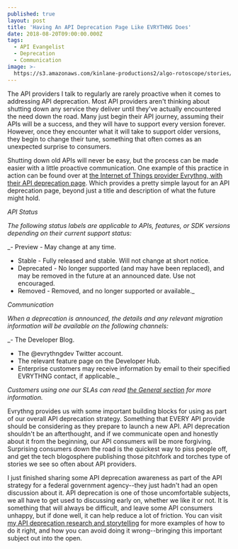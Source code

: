 ```yaml
---
published: true
layout: post
title: 'Having An API Deprecation Page Like EVRYTHNG Does'
date: 2018-08-20T09:00:00.000Z
tags:
  - API Evangelist
  - Deprecation
  - Communication
image: >-
  https://s3.amazonaws.com/kinlane-productions2/algo-rotoscope/stories/catacombs_blue_circuit_3.jpg
---
```

<p></p>The API providers I talk to regularly are rarely proactive when it comes to addressing API deprecation. Most API providers aren't thinking about shutting down any service they deliver until they've actually encountered the need down the road. Many just begin their API journey, assuming their APIs will be a success, and they will have to support every version forever. However, once they encounter what it will take to support older versions, they begin to change their tune, something that often comes as an unexpected surprise to consumers.

Shutting down old APIs will never be easy, but the process can be made easier with a little proactive communication. One example of this practice in action can be found over at [the Internet of Things provider Evrythng, with their API deprecation page](https://developers.evrythng.com/docs/deprecation). Which provides a pretty simple layout for an API deprecation page, beyond just a title and description of what the future might hold.

_API Status_

_The following status labels are applicable to APIs, features, or SDK versions depending on their current support status:_

_- Preview - May change at any time.
- Stable - Fully released and stable. Will not change at short notice.
- Deprecated - No longer supported (and may have been replaced), and may be removed in the future at an announced date. Use not encouraged.
- Removed - Removed, and no longer supported or available._

_Communication_

_When a deprecation is announced, the details and any relevant migration information will be available on the following channels:_

_- The Developer Blog.
- The @evrythngdev Twitter account.
- The relevant feature page on the Developer Hub.
- Enterprise customers may receive information by email to their specified EVRYTHNG contact, if applicable._

_Customers using one our SLAs can read [the General section](https://evrythng.com/legal/sla/) for more information._

Evrythng provides us with some important building blocks for using as part of our overall API deprecation strategy. Something that EVERY API provide should be considering as they prepare to launch a new API. API deprecation shouldn't be an afterthought, and if we communicate open and honestly about it from the beginning, our API consumers will be more forgiving. Surprising consumers down the road is the quickest way to piss people off, and get the tech blogosphere publishing those pitchfork and torches type of stories we see so often about API providers.

I just finished sharing some API deprecation awareness as part of the API strategy for a federal government agency--they just hadn't had an open discussion about it. API deprecation is one of those uncomfortable subjects, we all have to get used to discussing early on, whether we like it or not. It is something that will always be difficult, and leave some API consumers unhappy, but if done well, it can help reduce a lot of friction. You can visit [my API deprecation research and storytelling](http://deprecation.apievangelist.com/) for more examples of how to do it right, and how you can avoid doing it wrong--bringing this important subject out into the open.
